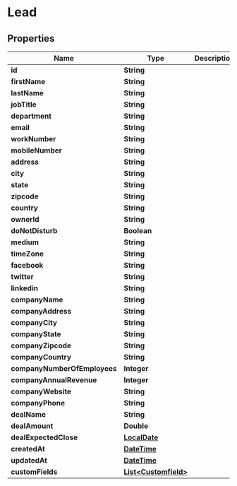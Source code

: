 
# Lead

## Properties
Name | Type | Description | Notes
------------ | ------------- | ------------- | -------------
**id** | **String** |  |  [optional]
**firstName** | **String** |  |  [optional]
**lastName** | **String** |  |  [optional]
**jobTitle** | **String** |  |  [optional]
**department** | **String** |  |  [optional]
**email** | **String** |  |  [optional]
**workNumber** | **String** |  |  [optional]
**mobileNumber** | **String** |  |  [optional]
**address** | **String** |  |  [optional]
**city** | **String** |  |  [optional]
**state** | **String** |  |  [optional]
**zipcode** | **String** |  |  [optional]
**country** | **String** |  |  [optional]
**ownerId** | **String** |  |  [optional]
**doNotDisturb** | **Boolean** |  |  [optional]
**medium** | **String** |  |  [optional]
**timeZone** | **String** |  |  [optional]
**facebook** | **String** |  |  [optional]
**twitter** | **String** |  |  [optional]
**linkedin** | **String** |  |  [optional]
**companyName** | **String** |  |  [optional]
**companyAddress** | **String** |  |  [optional]
**companyCity** | **String** |  |  [optional]
**companyState** | **String** |  |  [optional]
**companyZipcode** | **String** |  |  [optional]
**companyCountry** | **String** |  |  [optional]
**companyNumberOfEmployees** | **Integer** |  |  [optional]
**companyAnnualRevenue** | **Integer** |  |  [optional]
**companyWebsite** | **String** |  |  [optional]
**companyPhone** | **String** |  |  [optional]
**dealName** | **String** |  |  [optional]
**dealAmount** | **Double** |  |  [optional]
**dealExpectedClose** | [**LocalDate**](LocalDate.md) |  |  [optional]
**createdAt** | [**DateTime**](DateTime.md) |  |  [optional]
**updatedAt** | [**DateTime**](DateTime.md) |  |  [optional]
**customFields** | [**List&lt;Customfield&gt;**](Customfield.md) |  |  [optional]



